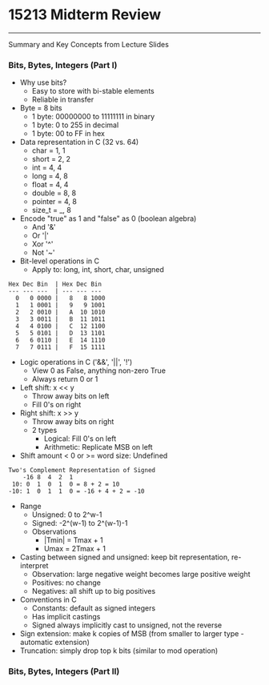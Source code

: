 # 15213 Midterm Review

---

Summary and Key Concepts from Lecture Slides

### Bits, Bytes, Integers (Part I)

- Why use bits?
  - Easy to store with bi-stable elements
  - Reliable in transfer
- Byte = 8 bits
  - 1 byte: 00000000 to 11111111 in binary
  - 1 byte: 0 to 255 in decimal
  - 1 byte: 00 to FF in hex
- Data representation in C (32 vs. 64)
  - char = 1, 1
  - short = 2, 2
  - int = 4, 4
  - long = 4, 8
  - float = 4, 4
  - double = 8, 8
  - pointer = 4, 8
  - size_t = \_, 8
- Encode "true" as 1 and "false" as 0 (boolean algebra)
  - And '&'
  - Or '|'
  - Xor '^'
  - Not '~'
- Bit-level operations in C
  - Apply to: long, int, short, char, unsigned

```
Hex Dec Bin  | Hex Dec Bin
--- --- ---  | --- --- ---
  0   0 0000 |   8   8 1000
  1   1 0001 |   9   9 1001
  2   2 0010 |   A  10 1010
  3   3 0011 |   B  11 1011
  4   4 0100 |   C  12 1100
  5   5 0101 |   D  13 1101
  6   6 0110 |   E  14 1110
  7   7 0111 |   F  15 1111
```

- Logic operations in C ('&&', '||', '!')
  - View 0 as False, anything non-zero True
  - Always return 0 or 1
- Left shift: x << y
  - Throw away bits on left
  - Fill 0's on right
- Right shift: x >> y
  - Throw away bits on right
  - 2 types
    - Logical: Fill 0's on left
    - Arithmetic: Replicate MSB on left
- Shift amount < 0 or >= word size: Undefined

```
Two's Complement Representation of Signed
    -16 8  4  2  1
 10: 0  1  0  1  0 = 8 + 2 = 10
-10: 1  0  1  1  0 = -16 + 4 + 2 = -10
```

- Range
  - Unsigned: 0 to 2^w-1
  - Signed: -2^(w-1) to 2^(w-1)-1
  - Observations
    - |Tmin| = Tmax + 1
    - Umax = 2Tmax + 1
- Casting between signed and unsigned: keep bit representation, re-interpret
  - Observation: large negative weight becomes large positive weight
  - Positives: no change
  - Negatives: all shift up to big positives
- Conventions in C
  - Constants: default as signed integers
  - Has implicit castings
  - Signed always implicitly cast to unsigned, not the reverse
- Sign extension: make k copies of MSB (from smaller to larger type - automatic extension)
- Truncation: simply drop top k bits (similar to mod operation)

### Bits, Bytes, Integers (Part II)
